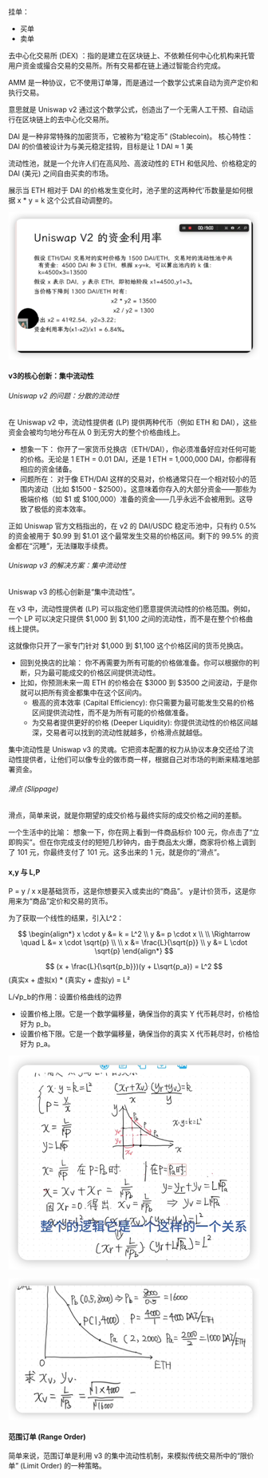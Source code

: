 挂单：
- 买单
- 卖单

去中心化交易所 (DEX) ：指的是建立在区块链上、不依赖任何中心化机构来托管用户资金或撮合交易的交易所。所有交易都在链上通过智能合约完成。

AMM 是一种协议，它不使用订单簿，而是通过一个数学公式来自动为资产定价和执行交易。

意思就是 Uniswap v2 通过这个数学公式，创造出了一个无需人工干预、自动运行在区块链上的去中心化交易所。

DAI 是一种非常特殊的加密货币，它被称为“稳定币” (Stablecoin)。
核心特性： DAI 的价值被设计为与美元稳定挂钩，目标是让 1 DAI ≈ 1 美

流动性池，就是一个允许人们在高风险、高波动性的 ETH 和低风险、价格稳定的 DAI (美元) 之间自由买卖的市场。

展示当 ETH 相对于 DAI 的价格发生变化时，池子里的这两种代'币数量是如何根据 x * y = k 这个公式自动调整的。

![image.png](image.png)


#### v3的核心创新：集中流动性

###### Uniswap v2 的问题：分散的流动性
在 Uniswap v2 中，流动性提供者 (LP) 提供两种代币（例如 ETH 和 DAI），这些资金会被均匀地分布在从 0 到无穷大的整个价格曲线上。

- 想象一下： 你开了一家货币兑换店（ETH/DAI），你必须准备好应对任何可能的价格。无论是 1 ETH = 0.01 DAI，还是 1 ETH = 1,000,000 DAI，你都得有相应的资金储备。
- 问题所在： 对于像 ETH/DAI 这样的交易对，价格通常只在一个相对较小的范围内波动（比如 $1500 - $2500）。这意味着你存入的大部分资金——那些为极端价格（如 $1 或 $100,000）准备的资金——几乎永远不会被用到。这导致了极低的资本效率。

正如 Uniswap 官方文档指出的，在 v2 的 DAI/USDC 稳定币池中，只有约 0.5% 的资金被用于 $0.99 到 $1.01 这个最常发生交易的价格区间。剩下的 99.5% 的资金都在“沉睡”，无法赚取手续费。

###### Uniswap v3 的解决方案：集中流动性

Uniswap v3 的核心创新是“集中流动性”。

在 v3 中，流动性提供者 (LP) 可以指定他们愿意提供流动性的价格范围。例如，一个 LP 可以决定只提供 $1,000 到 $1,100 之间的流动性，而不是在整个价格曲线上提供。

这就像你只开了一家专门针对 $1,000 到 $1,100 这个价格区间的货币兑换店。

- 回到兑换店的比喻： 你不再需要为所有可能的价格做准备。你可以根据你的判断，只为最可能成交的价格区间提供流动性。
- 比如，你预测未来一周 ETH 的价格会在 $3000 到 $3500 之间波动，于是你就可以把所有资金都集中在这个区间内。
    - 极高的资本效率 (Capital Efficiency): 你只需要为最可能发生交易的价格区间提供流动性，而不是为所有可能的价格做准备。
    - 为交易者提供更好的价格 (Deeper Liquidity): 你提供流动性的价格区间越深，交易者可以找到的流动性就越多，价格滑点就越低。

集中流动性是 Uniswap v3 的灵魂。它把资本配置的权力从协议本身交还给了流动性提供者，让他们可以像专业的做市商一样，根据自己对市场的判断来精准地部署资金。

###### 滑点 (Slippage)
滑点，简单来说，就是你期望的成交价格与最终实际的成交价格之间的差额。

一个生活中的比喻：
想象一下，你在网上看到一件商品标价 100 元，你点击了“立即购买”。但在你完成支付的短短几秒钟内，由于商品太火爆，商家将价格上调到了 101 元，你最终支付了 101 元。这多出来的 1 元，就是你的“滑点”。

#### x,y 与 L,P

P = y / x
x是基础货币，这是你想要买入或卖出的“商品”。
y是计价货币，这是你用来为“商品”定价和交易的货币。


为了获取一个线性的结果，引入L^2：

$$
\begin{align*}
    x \cdot y &= k = L^2 \\
    y &= p \cdot x \\
    \\
    \Rightarrow \quad L &= x \cdot \sqrt{p} \\
    \\
    x &= \frac{L}{\sqrt{p}} \\
    y &= L \cdot \sqrt{p}
\end{align*}
$$


$$
(x + \frac{L}{\sqrt{p_b}})(y + L\sqrt{p_a}) = L^2
$$
(真实x + 虚拟x) * (真实y + 虚拟y) = L²

L/√p_b的作用：设置价格曲线的边界
- 设置价格上限。它是一个数学偏移量，确保当你的真实 Y 代币耗尽时，价格恰好为 p_b。
- 设置价格下限。它是一个数学偏移量，确保当你的真实 X 代币耗尽时，价格恰好为 p_a。

![image-1.png](image-1.png)



![image-2.png](image-2.png)


#### 范围订单 (Range Order)

简单来说，范围订单是利用 v3 的集中流动性机制，来模拟传统交易所中的“限价单” (Limit Order) 的一种策略。







